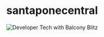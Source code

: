 # santaponecentral

![Developer Tech with Balcony Blitz](https://github.com/SantaPoneCentralDev/santaponecentral/blob/48c71564fde41a92363bd6752e71209362a32879/.github/readme%20assets/balconyblitz.png)

